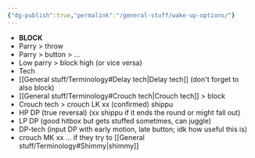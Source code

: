```yaml
---
{"dg-publish":true,"permalink":"/general-stuff/wake-up-options/"}
---
```


- **BLOCK**
- Parry > throw
- Parry > button > ...
- Low parry > block high (or vice versa)
- Tech
- [[General stuff/Terminology#Delay tech\|Delay tech]] (don't forget to also block)
- [[General stuff/Terminology#Crouch tech\|Crouch tech]] > block
- Crouch tech > crouch LK xx (confirmed) shippu
- HP DP (true reversal) (xx shippu if it ends the round or might fall out)
- LP DP (good hitbox but gets stuffed sometimes, can juggle)
- DP-tech (input DP with early motion, late button; idk how useful this is)
- crouch MK xx ... if they try to [[General stuff/Terminology#Shimmy\|shimmy]]
